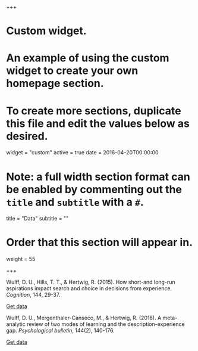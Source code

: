 +++
# Custom widget.
# An example of using the custom widget to create your own homepage section.
# To create more sections, duplicate this file and edit the values below as desired.
widget = "custom"
active = true
date = 2016-04-20T00:00:00

# Note: a full width section format can be enabled by commenting out the `title` and `subtitle` with a `#`.
title = "Data"
subtitle = ""

# Order that this section will appear in.
weight = 55

+++

[<i class="far fa-file-alt"></i>](pdf/WulffEtAl2015LongShortRun.pdf) Wulff, D. U., Hills, T. T., & Hertwig, R. (2015). How short-and long-run aspirations impact search and choice in decisions from experience. *Cognition*, 144, 29-37.

<i class="fas fa-database"></i> [Get data](data/WulffHillsHertwig2015ShortLongRun.zip)

[<i class="far fa-file-alt"></i>](pdf/WulffEtAl2018GapMeta.pdf) Wulff, D. U., Mergenthaler-Canseco, M., & Hertwig, R. (2018). A meta-analytic review of two modes of learning and the description-experience gap. *Psychological bulletin*, 144(2), 140-176.

<i class="fas fa-database"></i> [Get data](data/WulffEtAl_TwoModes_Data.zip)
